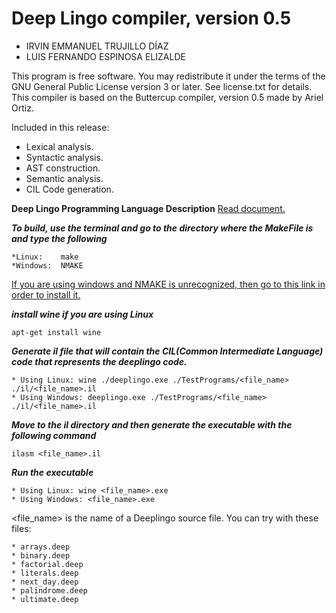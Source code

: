 Deep Lingo compiler, version 0.5
===============================
* IRVIN EMMANUEL TRUJILLO DÍAZ
* LUIS FERNANDO ESPINOSA ELIZALDE 

This program is free software. You may redistribute it under the terms of
the GNU General Public License version 3 or later. See license.txt for
details. This compiler is based on the Buttercup compiler, version 0.5
made by Ariel Ortiz.

Included in this release:

   * Lexical analysis.
   * Syntactic analysis.
   * AST construction.
   * Semantic analysis.
   * CIL Code generation.

**Deep Lingo Programming Language Description**     [Read document.](http://34.212.143.74/s201811/tc3048/DeepLingo/DeepLingo_language_spec.html)

***To build, use the terminal and go to the directory where the MakeFile is and type the following***

    *Linux:    make
    *Windows:  NMAKE

[If you are using windows and NMAKE is unrecognized, then go to this link in order to install it.](https://msdn.microsoft.com/en-us/library/dd9y37ha.aspx)

***install wine if you are using Linux***

    apt-get install wine


***Generate il file that will contain the CIL(Common Intermediate Language) code that represents the deeplingo code.***

    * Using Linux: wine ./deeplingo.exe ./TestPrograms/<file_name> ./il/<file_name>.il
    * Using Windows: deeplingo.exe ./TestPrograms/<file_name> ./il/<file_name>.il

***Move to the il directory and then generate the executable with the following command***

    ilasm <file_name>.il

***Run the executable***

    * Using Linux: wine <file_name>.exe
    * Using Windows: <file_name>.exe

<file_name> is the name of a Deeplingo source file. You can try with
these files:

    * arrays.deep
    * binary.deep
    * factorial.deep
    * literals.deep
    * next_day.deep
    * palindrome.deep
    * ultimate.deep
